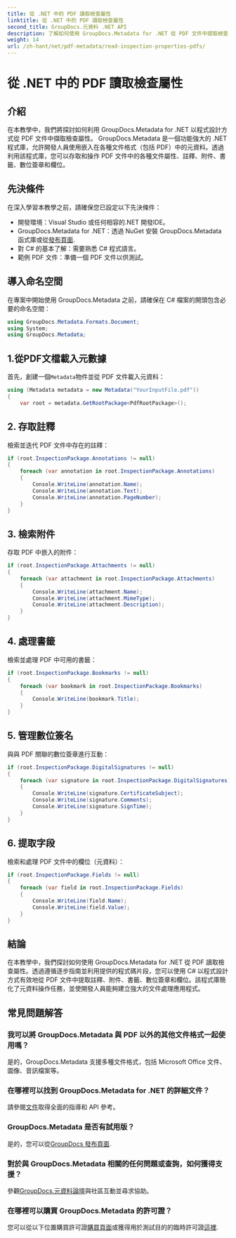 ```yaml
---
title: 從 .NET 中的 PDF 讀取檢查屬性
linktitle: 從 .NET 中的 PDF 讀取檢查屬性
second_title: GroupDocs.元資料 .NET API
description: 了解如何使用 GroupDocs.Metadata for .NET 從 PDF 文件中提取檢查屬性。探索註釋、附件等。
weight: 14
url: /zh-hant/net/pdf-metadata/read-inspection-properties-pdfs/
---
```


# 從 .NET 中的 PDF 讀取檢查屬性

## 介紹
在本教學中，我們將探討如何利用 GroupDocs.Metadata for .NET 以程式設計方式從 PDF 文件中擷取檢查屬性。 GroupDocs.Metadata 是一個功能強大的 .NET 程式庫，允許開發人員使用嵌入在各種文件格式（包括 PDF）中的元資料。透過利用該程式庫，您可以存取和操作 PDF 文件中的各種文件屬性、註釋、附件、書籤、數位簽章和欄位。
## 先決條件
在深入學習本教學之前，請確保您已設定以下先決條件：
- 開發環境：Visual Studio 或任何相容的.NET 開發IDE。
-  GroupDocs.Metadata for .NET：透過 NuGet 安裝 GroupDocs.Metadata 函式庫或從[發布頁面](https://releases.groupdocs.com/metadata/net/).
- 對 C# 的基本了解：需要熟悉 C# 程式語言。
- 範例 PDF 文件：準備一個 PDF 文件以供測試。

## 導入命名空間
在專案中開始使用 GroupDocs.Metadata 之前，請確保在 C# 檔案的開頭包含必要的命名空間：
```csharp
using GroupDocs.Metadata.Formats.Document;
using System;
using GroupDocs.Metadata;
```
## 1.從PDF文檔載入元數據
首先，創建一個`Metadata`物件並從 PDF 文件載入元資料：
```csharp
using (Metadata metadata = new Metadata("YourInputFile.pdf"))
{
    var root = metadata.GetRootPackage<PdfRootPackage>();
```
## 2. 存取註釋
檢索並迭代 PDF 文件中存在的註釋：
```csharp
if (root.InspectionPackage.Annotations != null)
{
    foreach (var annotation in root.InspectionPackage.Annotations)
    {
        Console.WriteLine(annotation.Name);
        Console.WriteLine(annotation.Text);
        Console.WriteLine(annotation.PageNumber);
    }
}
```
## 3. 檢索附件
存取 PDF 中嵌入的附件：
```csharp
if (root.InspectionPackage.Attachments != null)
{
    foreach (var attachment in root.InspectionPackage.Attachments)
    {
        Console.WriteLine(attachment.Name);
        Console.WriteLine(attachment.MimeType);
        Console.WriteLine(attachment.Description);
    }
}
```
## 4. 處理書籤
檢索並處理 PDF 中可用的書籤：
```csharp
if (root.InspectionPackage.Bookmarks != null)
{
    foreach (var bookmark in root.InspectionPackage.Bookmarks)
    {
        Console.WriteLine(bookmark.Title);
    }
}
```
## 5. 管理數位簽名
與與 PDF 關聯的數位簽章進行互動：
```csharp
if (root.InspectionPackage.DigitalSignatures != null)
{
    foreach (var signature in root.InspectionPackage.DigitalSignatures)
    {
        Console.WriteLine(signature.CertificateSubject);
        Console.WriteLine(signature.Comments);
        Console.WriteLine(signature.SignTime);
    }
}
```
## 6. 提取字段
檢索和處理 PDF 文件中的欄位（元資料）：
```csharp
if (root.InspectionPackage.Fields != null)
{
    foreach (var field in root.InspectionPackage.Fields)
    {
        Console.WriteLine(field.Name);
        Console.WriteLine(field.Value);
    }
}
```

## 結論
在本教學中，我們探討如何使用 GroupDocs.Metadata for .NET 從 PDF 讀取檢查屬性。透過遵循逐步指南並利用提供的程式碼片段，您可以使用 C# 以程式設計方式有效地從 PDF 文件中提取註釋、附件、書籤、數位簽章和欄位。該程式庫簡化了元資料操作任務，並使開發人員能夠建立強大的文件處理應用程式。

## 常見問題解答
### 我可以將 GroupDocs.Metadata 與 PDF 以外的其他文件格式一起使用嗎？
是的，GroupDocs.Metadata 支援多種文件格式，包括 Microsoft Office 文件、圖像、音訊檔案等。
### 在哪裡可以找到 GroupDocs.Metadata for .NET 的詳細文件？
請參閱[文件](https://tutorials.groupdocs.com/metadata/net/)取得全面的指導和 API 參考。
### GroupDocs.Metadata 是否有試用版？
是的，您可以從[GroupDocs 發布頁面](https://releases.groupdocs.com/).
### 對於與 GroupDocs.Metadata 相關的任何問題或查詢，如何獲得支援？
參觀[GroupDocs.元資料論壇](https://forum.groupdocs.com/c/metadata/14)與社區互動並尋求協助。
### 在哪裡可以購買 GroupDocs.Metadata 的許可證？
您可以從以下位置購買許可證[購買頁面](https://purchase.groupdocs.com/buy)或獲得用於測試目的的臨時許可證[這裡](https://purchase.groupdocs.com/temporary-license/).